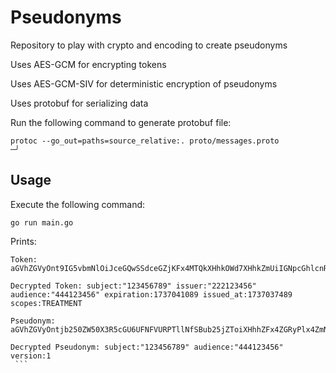 # Pseudonyms

Repository to play with crypto and encoding to create pseudonyms

Uses AES-GCM for encrypting tokens

Uses AES-GCM-SIV for deterministic encryption of pseudonyms

Uses protobuf for serializing data

Run the following command to generate protobuf file:

```
protoc --go_out=paths=source_relative:. proto/messages.proto                                                                                                                                     ─╯

```

## Usage

Execute the following command:

```shell
go run main.go
```

Prints:

````
Token: aGVhZGVyOnt9IG5vbmNlOiJceGQwSSdceGZjKFx4MTQkXHhkOWd7XHhkZmUiIGNpcGhlcnRleHQ6Ilx4ZDNYXHgwY1x4YzFceGUyXHhlMmtYXHhhYlx4OWZ+XHg4M1x4ZTFqXHhhNCNceGFlXHgxYW1ceDg3XHhjYWZceGIwXHgxYVx4Y2VceGRkPDRceGU3XHgwY1x4MDNceDFkXHgwOFx4ZjFceDg3e1x4YWJceDExXHgwZlx4MWV2XHhiZHZceGJkTVx4YThMKVwidVtjalx4ODBceGUzXHg5NFx4YzUlaVx4OTlceGZkXHgxMlx4YzImIg==

Decrypted Token: subject:"123456789" issuer:"222123456" audience:"444123456" expiration:1737041089 issued_at:1737037489 scopes:TREATMENT

Pseudonym: aGVhZGVyOntjb250ZW50X3R5cGU6UFNFVURPTllNfSBub25jZToiXHhhZFx4ZGRyPlx4ZmNceDljXHgxYlx4YmVZTVx4YzlaIiBjaXBoZXJ0ZXh0OiJceDE22ZN8bDlSXCJceGNkXHhmYX5ceGRkXHhjY1x4MDFceGFiXHhkOXpMXHg4OVx4YjBfXHhiZnlWeFx4YzBSXHhmY1xuJytceDEyXHg4NVx4ZDBeXHhiZVx4MThceGEzZHgi

Decrypted Pseudonym: subject:"123456789" audience:"444123456" version:1
 ```
````

